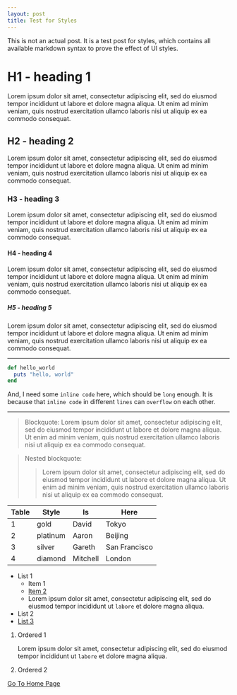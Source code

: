 ```yaml
---
layout: post
title: Test for Styles
---
```


This is not an actual post. It is a test post for styles, which contains all available markdown syntax to prove the effect of UI styles.

# H1 - heading 1

Lorem ipsum dolor sit amet, consectetur adipiscing elit, sed do eiusmod tempor incididunt ut labore et dolore magna aliqua. Ut enim ad minim veniam, quis nostrud exercitation ullamco laboris nisi ut aliquip ex ea commodo consequat.

## H2 - heading 2

Lorem ipsum dolor sit amet, consectetur adipiscing elit, sed do eiusmod tempor incididunt ut labore et dolore magna aliqua. Ut enim ad minim veniam, quis nostrud exercitation ullamco laboris nisi ut aliquip ex ea commodo consequat.

### H3 - heading 3

Lorem ipsum dolor sit amet, consectetur adipiscing elit, sed do eiusmod tempor incididunt ut labore et dolore magna aliqua. Ut enim ad minim veniam, quis nostrud exercitation ullamco laboris nisi ut aliquip ex ea commodo consequat.

#### H4 - heading 4

Lorem ipsum dolor sit amet, consectetur adipiscing elit, sed do eiusmod tempor incididunt ut labore et dolore magna aliqua. Ut enim ad minim veniam, quis nostrud exercitation ullamco laboris nisi ut aliquip ex ea commodo consequat.

##### H5 - heading 5

Lorem ipsum dolor sit amet, consectetur adipiscing elit, sed do eiusmod tempor incididunt ut labore et dolore magna aliqua. Ut enim ad minim veniam, quis nostrud exercitation ullamco laboris nisi ut aliquip ex ea commodo consequat.

<hr>

```ruby
def hello_world
  puts "hello, world"
end
```

And, I need some `inline code` here, which should be `long` enough. It is because that `inline code` in different `lines` can `overflow` on each other.

<hr>

> Blockquote: Lorem ipsum dolor sit amet, consectetur adipiscing elit, sed do eiusmod tempor incididunt ut labore et dolore magna aliqua. Ut enim ad minim veniam, quis nostrud exercitation ullamco laboris nisi ut aliquip ex ea commodo consequat.

> Nested blockquote:
>  > Lorem ipsum dolor sit amet, consectetur adipiscing elit, sed do eiusmod tempor incididunt ut labore et dolore magna aliqua. Ut enim ad minim veniam, quis nostrud exercitation ullamco laboris nisi ut aliquip ex ea commodo consequat.

| Table | Style | Is | Here |
|----|----|----|----|
| 1 | gold | David | Tokyo |
| 2 | platinum | Aaron | Beijing |
| 3 | silver | Gareth | San Francisco |
| 4 | diamond | Mitchell | London |


* List 1
  * Item 1
  * [Item 2](/)
  * Lorem ipsum dolor sit amet, consectetur adipiscing elit, sed do eiusmod tempor incididunt ut `labore` et dolore magna aliqua.
* List 2
* [List 3](/)

1. Ordered 1

    Lorem ipsum dolor sit amet, consectetur adipiscing elit, sed do eiusmod tempor incididunt ut `labore` et dolore magna aliqua.

2. Ordered 2


[Go To Home Page](https://crispgm.com/)
